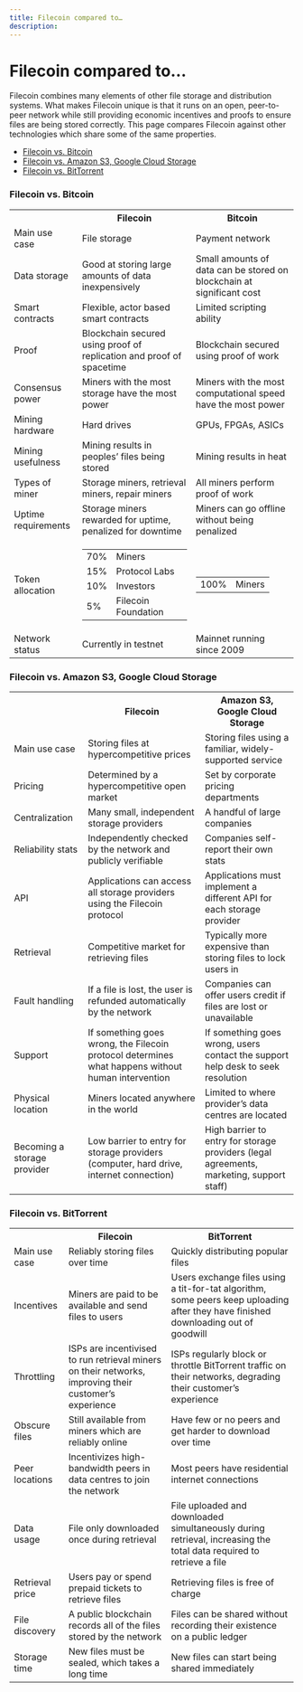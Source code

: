 ```yaml
---
title: Filecoin compared to…
description: 
---
```


# Filecoin compared to…

Filecoin combines many elements of other file storage and distribution systems. What makes Filecoin unique is that it runs on an open, peer-to-peer network while still providing economic incentives and proofs to ensure files are being stored correctly. This page compares Filecoin against other technologies which share some of the same properties.

* [Filecoin vs. Bitcoin](#filecoin-vs-bitcoin)
* [Filecoin vs. Amazon S3, Google Cloud Storage](#filecoin-vs-amazon-s3-google-cloud-storage)
* [Filecoin vs. BitTorrent](#filecoin-vs-bittorrent)

### Filecoin vs. Bitcoin

<table class="comparison">
    <tr>
        <th></th>
        <th>Filecoin</th>
        <th>Bitcoin</th>
    </tr>
    <tr>
        <td>Main use case</td>
        <td>File storage</td>
        <td>Payment network</td>
    </tr>
    <tr>
        <td>Data storage</td>
        <td>Good at storing large amounts of data inexpensively</td>
        <td>Small amounts of data can be stored on blockchain at significant cost</td>
    </tr>
    <tr>
        <td>Smart contracts</td>
        <td>Flexible, actor based smart contracts</td>
        <td>Limited scripting ability</td>
    </tr>
    <tr>
        <td>Proof</td>
        <td>Blockchain secured using proof of replication and proof of spacetime</td>
        <td>Blockchain secured using proof of work</td>
    </tr>
    <tr>
        <td>Consensus power</td>
        <td>Miners with the most storage have the most power</td>
        <td>Miners with the most computational speed have the most power</td>
    </tr>
    <tr>
        <td>Mining hardware</td>
        <td>Hard drives</td>
        <td>GPUs, FPGAs, ASICs</td>
    </tr>
    <tr>
        <td>Mining usefulness</td>
        <td>Mining results in peoples’ files being stored</td>
        <td>Mining results in heat</td>
    </tr>
    <tr>
        <td>Types of miner</td>
        <td>Storage miners, retrieval miners, repair miners</td>
        <td>All miners perform proof of work</td>
    </tr>
    <tr>
        <td>Uptime requirements</td>
        <td>Storage miners rewarded for uptime, penalized for downtime</td>
        <td>Miners can go offline without being penalized</td>
    </tr>
    <tr>
        <td>Token allocation</td>
        <td>
            <table>
                <tr><td>70%</td><td>Miners</td></tr>
                <tr><td>15%</td><td>Protocol Labs</td></tr>
                <tr><td>10%</td><td>Investors</td></tr>
                <tr><td>5%</td><td>Filecoin Foundation</td></tr>
            </table>
        </td>
        <td>
            <table>
                <tr><td>100%</td><td>Miners</td></tr>
            </table>
        </td>
    </tr>
    <tr>
        <td>Network status</td>
        <td>Currently in testnet</td>
        <td>Mainnet running since 2009</td>
    </tr>
</table>

### Filecoin vs. Amazon S3, Google Cloud Storage

<table class="comparison">
    <tr>
        <th></th>
        <th>Filecoin</th>
        <th>Amazon S3, Google Cloud Storage</th>
    </tr>
    <tr>
        <td>Main use case</td>
        <td>Storing files at hypercompetitive prices</td>
        <td>Storing files using a familiar, widely-supported service</td>
    </tr>
    <tr>
        <td>Pricing</td>
        <td>Determined by a hypercompetitive open market</td>
        <td>Set by corporate pricing departments</td>
    </tr>
    <tr>
        <td>Centralization</td>
        <td>Many small, independent storage providers</td>
        <td>A handful of large companies</td>
    </tr>
    <tr>
        <td>Reliability stats</td>
        <td>Independently checked by the network and publicly verifiable</td>
        <td>Companies self-report their own stats</td>
    </tr>
    <tr>
        <td>API</td>
        <td>Applications can access all storage providers using the Filecoin protocol</td>
        <td>Applications must implement a different API for each storage provider</td>
    </tr>
    <tr>
        <td>Retrieval</td>
        <td>Competitive market for retrieving files</td>
        <td>Typically more expensive than storing files to lock users in</td>
    </tr>
    <tr>
        <td>Fault handling</td>
        <td>If a file is lost, the user is refunded automatically by the network</td>
        <td>Companies can offer users credit if files are lost or unavailable</td>
    </tr>
    <tr>
        <td>Support</td>
        <td>If something goes wrong, the Filecoin protocol determines what happens without human intervention</td>
        <td>If something goes wrong, users contact the support help desk to seek resolution</td>
    </tr>
    <tr>
        <td>Physical location</td>
        <td>Miners located anywhere in the world</td>
        <td>Limited to where provider’s data centres are located</td>
    </tr>
    <tr>
        <td>Becoming a storage provider</td>
        <td>Low barrier to entry for storage providers (computer, hard drive, internet connection)</td>
        <td>High barrier to entry for storage providers (legal agreements, marketing, support staff)</td>
    </tr>
</table>

### Filecoin vs. BitTorrent

<table class="comparison">
    <tr>
        <th></th>
        <th>Filecoin</th>
        <th>BitTorrent</th>
    </tr>
    <tr>
        <td>Main use case</td>
        <td>Reliably storing files over time</td>
        <td>Quickly distributing popular files</td>
    </tr>
    <tr>
        <td>Incentives</td>
        <td>Miners are paid to be available and send files to users</td>
        <td>Users exchange files using a tit-for-tat algorithm, some peers keep uploading after they have finished downloading out of goodwill</td>
    </tr>
    <tr>
        <td>Throttling</td>
        <td>ISPs are incentivised to run retrieval miners on their networks, improving their customer’s experience</td>
        <td>ISPs regularly block or throttle BitTorrent traffic on their networks, degrading their customer’s experience</td>
    </tr>
    <tr>
        <td>Obscure files</td>
        <td>Still available from miners which are reliably online</td>
        <td>Have few or no peers and get harder to download over time</td>
    </tr>
    <tr>
        <td>Peer locations</td>
        <td>Incentivizes high-bandwidth peers in data centres to join the network</td>
        <td>Most peers have residential internet connections</td>
    </tr>
    <tr>
        <td>Data usage</td>
        <td>File only downloaded once during retrieval</td>
        <td>File uploaded and downloaded simultaneously during retrieval, increasing the total data required to retrieve a file</td>
    </tr>
    <tr>
        <td>Retrieval price</td>
        <td>Users pay or spend prepaid tickets to retrieve files</td>
        <td>Retrieving files is free of charge</td>
    </tr>
    <tr>
        <td>File discovery</td>
        <td>A public blockchain records all of the files stored by the network</td>
        <td>Files can be shared without recording their existence on a public ledger</td>
    </tr>
    <tr>
        <td>Storage time</td>
        <td>New files must be sealed, which takes a long time</td>
        <td>New files can start being shared immediately</td>
    </tr>
</table>
